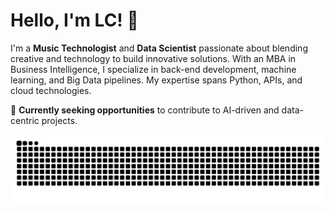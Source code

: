 # Hello, I'm LC! 👋

I'm a **Music Technologist** and **Data Scientist** passionate about blending creative and technology to build innovative solutions. With an MBA in Business Intelligence, I specialize in back-end development, machine learning, and Big Data pipelines. My expertise spans Python, APIs, and cloud technologies.

🌟 **Currently seeking opportunities** to contribute to AI-driven and data-centric projects.

![Snake Game Dark](https://github.com/lcarcos/lcarcos/blob/output/github-contribution-grid-snake-dark.svg)

###
